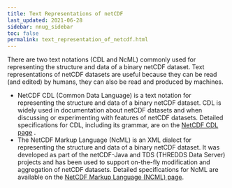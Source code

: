 ```yaml
---
title: Text Representations of netCDF
last_updated: 2021-06-28
sidebar: nnug_sidebar
toc: false
permalink: text_representation_of_netcdf.html
---
```



There are two text notations (CDL and NcML) commonly used for representing the structure and data of a binary netCDF dataset.
Text representations of netCDF datasets are useful because they can be read (and edited) by humans, they can also be read and produced by machines.

* NetCDF CDL (Common Data Language) is a text notation for representing the structure and data of a binary netCDF dataset.
  CDL is widely used in documentation about netCDF datasets and when discussing or experimenting with features of netCDF datasets.
  Detailed specifications for CDL, including its grammar, are on the [NetCDF CDL page](cdl.html) .
* The NetCDF Markup Language (NcML) is an XML dialect for representing the structure and data of a binary netCDF dataset.
  It was developed as part of the netCDF-Java and TDS (THREDDS Data Server) projects and has been used to support on-the-fly modification and aggregation of netCDF datasets.
  Detailed specifications for NcML are available on the [NetCDF Markup Language (NCML) page](ncml.html).
